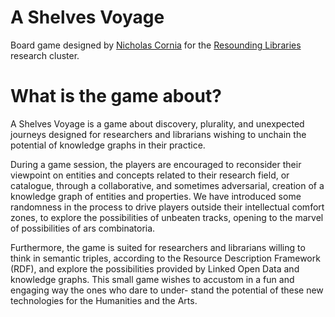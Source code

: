 # A Shelves Voyage

Board game designed by [Nicholas Cornia](https://orpheusinstituut.be/nl/orpheus-research-centre/onderzoekers/nicholas-cornia) for the [Resounding Libraries](https://orpheusinstituut.be/nl/projecten/resounding-libraries) research cluster.

# What is the game about?

A Shelves Voyage is a game about discovery, plurality, and unexpected journeys designed
for researchers and librarians wishing to unchain the potential of knowledge graphs in their
practice.

During a game session, the players are encouraged to reconsider their viewpoint on entities 
and concepts related to their research field, or catalogue, through a collaborative, and
sometimes adversarial, creation of a knowledge graph of entities and properties.
We have introduced some randomness in the process to drive players outside their intellectual comfort zones, 
to explore the possibilities of unbeaten tracks, opening to the marvel of
possibilities of ars combinatoria.

Furthermore, the game is suited for researchers and librarians willing to think in semantic
triples, according to the Resource Description Framework (RDF), and explore the possibilities
provided by Linked Open Data and knowledge graphs.
This small game wishes to accustom in a fun and engaging way the ones who dare to under-
stand the potential of these new technologies for the Humanities and the Arts.


